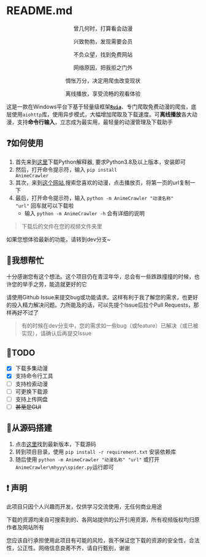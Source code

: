 # README.md
<p align="center">曾几何时，打算看会动漫</p>

<p align="center">兴致勃勃，发现需要会员</p>

<p align="center">不负众望，找到免费网站</p>

<p align="center">网络原因，把我拒之门外</p>

<p align="center">惆怅万分，决定用爬虫改变现状</p>

<p align="center">离线播放，享受流畅的观看体验</p>


这是一款在Windows平台下基于轻量级框架<code>[**Ruia**](https://github.com/howie6879/ruia)</code>、专门爬取免费动漫的爬虫，底层使用<code>aiohttp</code>库，使用异步模式，大幅增加爬取及下载速度。可**离线播放**各大动漫，支持**命令行输入**，立志成为最实用，最轻量的动漫管理及下载助手

## ❓如何使用
1. 首先来到[这里](https://www.python.org/downloads)下载Python解释器, 要求Python3.8及以上版本，安装即可
2. 然后，打开命令提示符，输入 <code>pip install AnimeCrawler</code>
3. 其次，来到[这个网站](https://www.mhyyy.com/),搜索您喜欢的动漫，点击播放页，将第一页的url复制一下
4. 最后，打开命令提示符，输入 <code>python -m AnimeCrawler "动漫名称" "url"</code> 回车就可以下载啦
    - 输入 <code>python -m AnimeCrawler -h</code> 会有详细的说明
> 下载后的文件在您的视频文件夹里

如果您想体验最新的功能，请转到dev分支~

## 🚀我想帮忙
十分感谢您有这个想法。这个项目仍在青涩年华，总会有一些跌跌撞撞的时候，也许您的举手之劳，能造就更好的它

请使用Github Issue来提交bug或功能请求。这样有利于我了解您的需求，也更好的投入精力解决问题。力所能及的话，可以先提个Issue后拉个Pull Requests，那样再好不过了

> 有的时候在dev分支中，您的需求如一些bug（或feature）已解决（或已被实现），请确认后再提交Issue

## 📝TODO

- [x] 下载多集动漫
- [x] 支持命令行工具
- [ ] 支持检索动漫
- [ ] 可更换下载源
- [ ] 支持上传网盘
- [ ] <span style="text-decoration: line-through">甚至是GUI</span>

## 🧱从源码搭建
1. 点击[这里](https://github.com/Senvlin/AnimeCrawler/releases)找到最新版本，下载源码
2. 转到项目目录，使用 <code>pip install -r requirement.txt</code> 安装依赖库
3. 随后使用 <code>python -m AnimeCrawler "动漫名称" "url"</code> 或打开 <code>AnimeCrawler\mhyyy\spider.py</code>运行即可

## ❗ 声明
此项目只因个人兴趣而开发，仅供学习交流使用，无任何商业用途

下载的资源均来自可搜索到的、各网站提供的公开引用资源，所有视频版权均归原作者及网站所有

您应该自行承担使用此项目有可能的风险，我不保证您下载的资源的安全性，合法性，公正性。网络信息良莠不齐，请自行甄别，谢谢